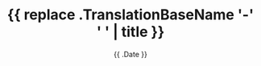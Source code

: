 ---
title: "{{ replace .TranslationBaseName '-' ' ' | title }}"
#menutitle: 
description: 
lead: 
thumbnail: ""
date: "{{ .Date }}"
categories:
  - "news"
tags:
  - ""
authorbox: false
sidebar: true
pager: false
#menu: main
#weight: 10
---